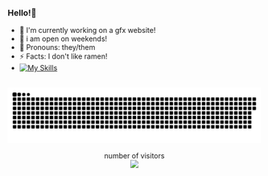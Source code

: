 ### Hello!👋

- 🔭 I'm currently working on a gfx website!
- 🌴 i am open on weekends!
- 🤔 Pronouns: they/them
- ⚡ Facts: I don't like ramen!
- [![My Skills](https://skillicons.dev/icons?i=js,html,css,cpp,discord,bots,ps,powershell,py,planetscale&perline=5)](https://skillicons.dev)
<br>
<a href=#><img src="https://raw.githubusercontent.com/Ronikusu/ronikusu/main/contributions.svg"></a>
<p align="center">
   number of visitors<br>
   <img src="https://profile-counter.glitch.me/ronikusu/count.svg" />
</p>
<br>
